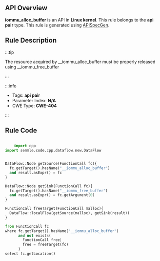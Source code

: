 ---
---


## API Overview
**iommu_alloc_buffer** is an API in **Linux kernel**. This rule belongs to the **api pair** type. This rule is generated using [APISpecGen](../../tools/APISpecGen).
## Rule Description

:::tip

The resource acquired by __iommu_alloc_buffer must be properly released using __iommu_free_buffer

:::

:::info

- Tags: **api pair**
- Parameter Index: **N/A**
- CWE Type: **CWE-404**

:::

## Rule Code
```python

    import cpp
import semmle.code.cpp.dataflow.new.DataFlow


DataFlow::Node getSource(FunctionCall fc){
  fc.getTarget().hasName("__iommu_alloc_buffer")
  and result.asExpr() = fc
}

DataFlow::Node getSink(FunctionCall fc){
  fc.getTarget().hasName("__iommu_free_buffer")
  and result.asExpr() = fc.getArgument(0)
}

FunctionCall freeTarget(FunctionCall malloc){
  DataFlow::localFlow(getSource(malloc), getSink(result))
}

from FunctionCall fc
where fc.getTarget().hasName("__iommu_alloc_buffer")
      and not exists(
        FunctionCall free| 
        free = freeTarget(fc)
      )
select fc.getLocation()

    
```